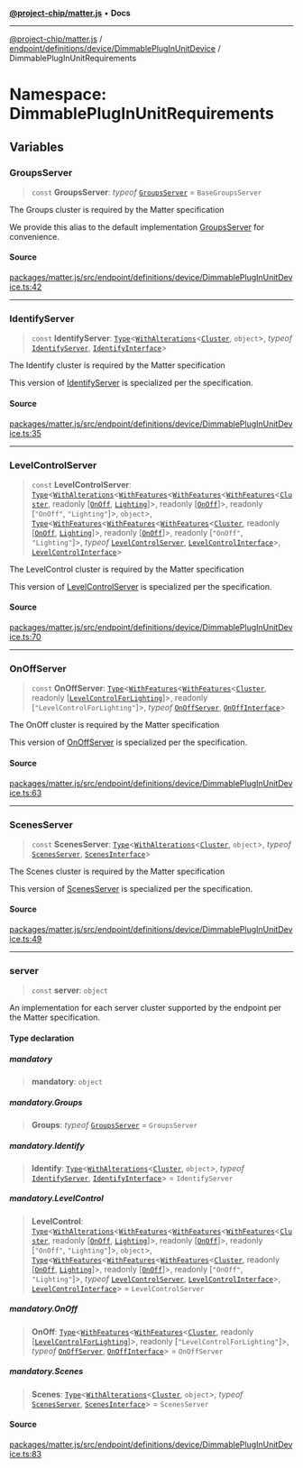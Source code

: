 [**@project-chip/matter.js**](../../../../../../README.md) • **Docs**

***

[@project-chip/matter.js](../../../../../../modules.md) / [endpoint/definitions/device/DimmablePlugInUnitDevice](../../README.md) / DimmablePlugInUnitRequirements

# Namespace: DimmablePlugInUnitRequirements

## Variables

### GroupsServer

> `const` **GroupsServer**: *typeof* [`GroupsServer`](../../../../../../behavior/definitions/groups/export/classes/GroupsServer.md) = `BaseGroupsServer`

The Groups cluster is required by the Matter specification

We provide this alias to the default implementation [GroupsServer](README.md#groupsserver) for convenience.

#### Source

[packages/matter.js/src/endpoint/definitions/device/DimmablePlugInUnitDevice.ts:42](https://github.com/project-chip/matter.js/blob/7a8cbb56b87d4ccf34bec5a9a95ab40a1711324f/packages/matter.js/src/endpoint/definitions/device/DimmablePlugInUnitDevice.ts#L42)

***

### IdentifyServer

> `const` **IdentifyServer**: [`Type`](../../../../../../behavior/cluster/export/namespaces/ClusterBehavior/interfaces/Type.md)\<[`WithAlterations`](../../../../../../cluster/export/namespaces/ElementModifier/README.md#withalterationstalterationst)\<[`Cluster`](../../../../../../cluster/export/namespaces/Identify/interfaces/Cluster.md), `object`\>, *typeof* [`IdentifyServer`](../../../../../../behavior/definitions/identify/export/namespaces/IdentifyServer/README.md), [`IdentifyInterface`](../../../../../../behavior/definitions/identify/export/README.md#identifyinterface)\>

The Identify cluster is required by the Matter specification

This version of [IdentifyServer](README.md#identifyserver) is specialized per the specification.

#### Source

[packages/matter.js/src/endpoint/definitions/device/DimmablePlugInUnitDevice.ts:35](https://github.com/project-chip/matter.js/blob/7a8cbb56b87d4ccf34bec5a9a95ab40a1711324f/packages/matter.js/src/endpoint/definitions/device/DimmablePlugInUnitDevice.ts#L35)

***

### LevelControlServer

> `const` **LevelControlServer**: [`Type`](../../../../../../behavior/cluster/export/namespaces/ClusterBehavior/interfaces/Type.md)\<[`WithAlterations`](../../../../../../cluster/export/namespaces/ElementModifier/README.md#withalterationstalterationst)\<[`WithFeatures`](../../../../../../cluster/export/namespaces/ClusterComposer/README.md#withfeaturesclustertfeaturest)\<[`WithFeatures`](../../../../../../cluster/export/namespaces/ClusterComposer/README.md#withfeaturesclustertfeaturest)\<[`WithFeatures`](../../../../../../cluster/export/namespaces/ClusterComposer/README.md#withfeaturesclustertfeaturest)\<[`Cluster`](../../../../../../cluster/export/namespaces/LevelControl/interfaces/Cluster.md), readonly [[`OnOff`](../../../../../../cluster/export/namespaces/LevelControl/enumerations/Feature.md#onoff), [`Lighting`](../../../../../../cluster/export/namespaces/LevelControl/enumerations/Feature.md#lighting)]\>, readonly [[`OnOff`](../../../../../../cluster/export/namespaces/LevelControl/enumerations/Feature.md#onoff)]\>, readonly [`"OnOff"`, `"Lighting"`]\>, `object`\>, [`Type`](../../../../../../behavior/cluster/export/namespaces/ClusterBehavior/interfaces/Type.md)\<[`WithFeatures`](../../../../../../cluster/export/namespaces/ClusterComposer/README.md#withfeaturesclustertfeaturest)\<[`WithFeatures`](../../../../../../cluster/export/namespaces/ClusterComposer/README.md#withfeaturesclustertfeaturest)\<[`WithFeatures`](../../../../../../cluster/export/namespaces/ClusterComposer/README.md#withfeaturesclustertfeaturest)\<[`Cluster`](../../../../../../cluster/export/namespaces/LevelControl/interfaces/Cluster.md), readonly [[`OnOff`](../../../../../../cluster/export/namespaces/LevelControl/enumerations/Feature.md#onoff), [`Lighting`](../../../../../../cluster/export/namespaces/LevelControl/enumerations/Feature.md#lighting)]\>, readonly [[`OnOff`](../../../../../../cluster/export/namespaces/LevelControl/enumerations/Feature.md#onoff)]\>, readonly [`"OnOff"`, `"Lighting"`]\>, *typeof* [`LevelControlServer`](../../../../../../behavior/definitions/level-control/export/classes/LevelControlServer.md), [`LevelControlInterface`](../../../../../../behavior/definitions/level-control/export/README.md#levelcontrolinterface)\>, [`LevelControlInterface`](../../../../../../behavior/definitions/level-control/export/README.md#levelcontrolinterface)\>

The LevelControl cluster is required by the Matter specification

This version of [LevelControlServer](README.md#levelcontrolserver) is specialized per the specification.

#### Source

[packages/matter.js/src/endpoint/definitions/device/DimmablePlugInUnitDevice.ts:70](https://github.com/project-chip/matter.js/blob/7a8cbb56b87d4ccf34bec5a9a95ab40a1711324f/packages/matter.js/src/endpoint/definitions/device/DimmablePlugInUnitDevice.ts#L70)

***

### OnOffServer

> `const` **OnOffServer**: [`Type`](../../../../../../behavior/cluster/export/namespaces/ClusterBehavior/interfaces/Type.md)\<[`WithFeatures`](../../../../../../cluster/export/namespaces/ClusterComposer/README.md#withfeaturesclustertfeaturest)\<[`WithFeatures`](../../../../../../cluster/export/namespaces/ClusterComposer/README.md#withfeaturesclustertfeaturest)\<[`Cluster`](../../../../../../cluster/export/namespaces/OnOff/interfaces/Cluster.md), readonly [[`LevelControlForLighting`](../../../../../../cluster/export/namespaces/OnOff/enumerations/Feature.md#levelcontrolforlighting)]\>, readonly [`"LevelControlForLighting"`]\>, *typeof* [`OnOffServer`](../../../../../../behavior/definitions/on-off/export/namespaces/OnOffServer/README.md), [`OnOffInterface`](../../../../../../behavior/definitions/on-off/export/README.md#onoffinterface)\>

The OnOff cluster is required by the Matter specification

This version of [OnOffServer](README.md#onoffserver) is specialized per the specification.

#### Source

[packages/matter.js/src/endpoint/definitions/device/DimmablePlugInUnitDevice.ts:63](https://github.com/project-chip/matter.js/blob/7a8cbb56b87d4ccf34bec5a9a95ab40a1711324f/packages/matter.js/src/endpoint/definitions/device/DimmablePlugInUnitDevice.ts#L63)

***

### ScenesServer

> `const` **ScenesServer**: [`Type`](../../../../../../behavior/cluster/export/namespaces/ClusterBehavior/interfaces/Type.md)\<[`WithAlterations`](../../../../../../cluster/export/namespaces/ElementModifier/README.md#withalterationstalterationst)\<[`Cluster`](../../../../../../cluster/export/namespaces/Scenes/interfaces/Cluster.md), `object`\>, *typeof* [`ScenesServer`](../../../../../../behavior/definitions/scenes/export/classes/ScenesServer.md), [`ScenesInterface`](../../../../../../behavior/definitions/scenes/export/README.md#scenesinterface)\>

The Scenes cluster is required by the Matter specification

This version of [ScenesServer](README.md#scenesserver) is specialized per the specification.

#### Source

[packages/matter.js/src/endpoint/definitions/device/DimmablePlugInUnitDevice.ts:49](https://github.com/project-chip/matter.js/blob/7a8cbb56b87d4ccf34bec5a9a95ab40a1711324f/packages/matter.js/src/endpoint/definitions/device/DimmablePlugInUnitDevice.ts#L49)

***

### server

> `const` **server**: `object`

An implementation for each server cluster supported by the endpoint per the Matter specification.

#### Type declaration

##### mandatory

> **mandatory**: `object`

##### mandatory.Groups

> **Groups**: *typeof* [`GroupsServer`](../../../../../../behavior/definitions/groups/export/classes/GroupsServer.md) = `GroupsServer`

##### mandatory.Identify

> **Identify**: [`Type`](../../../../../../behavior/cluster/export/namespaces/ClusterBehavior/interfaces/Type.md)\<[`WithAlterations`](../../../../../../cluster/export/namespaces/ElementModifier/README.md#withalterationstalterationst)\<[`Cluster`](../../../../../../cluster/export/namespaces/Identify/interfaces/Cluster.md), `object`\>, *typeof* [`IdentifyServer`](../../../../../../behavior/definitions/identify/export/namespaces/IdentifyServer/README.md), [`IdentifyInterface`](../../../../../../behavior/definitions/identify/export/README.md#identifyinterface)\> = `IdentifyServer`

##### mandatory.LevelControl

> **LevelControl**: [`Type`](../../../../../../behavior/cluster/export/namespaces/ClusterBehavior/interfaces/Type.md)\<[`WithAlterations`](../../../../../../cluster/export/namespaces/ElementModifier/README.md#withalterationstalterationst)\<[`WithFeatures`](../../../../../../cluster/export/namespaces/ClusterComposer/README.md#withfeaturesclustertfeaturest)\<[`WithFeatures`](../../../../../../cluster/export/namespaces/ClusterComposer/README.md#withfeaturesclustertfeaturest)\<[`WithFeatures`](../../../../../../cluster/export/namespaces/ClusterComposer/README.md#withfeaturesclustertfeaturest)\<[`Cluster`](../../../../../../cluster/export/namespaces/LevelControl/interfaces/Cluster.md), readonly [[`OnOff`](../../../../../../cluster/export/namespaces/LevelControl/enumerations/Feature.md#onoff), [`Lighting`](../../../../../../cluster/export/namespaces/LevelControl/enumerations/Feature.md#lighting)]\>, readonly [[`OnOff`](../../../../../../cluster/export/namespaces/LevelControl/enumerations/Feature.md#onoff)]\>, readonly [`"OnOff"`, `"Lighting"`]\>, `object`\>, [`Type`](../../../../../../behavior/cluster/export/namespaces/ClusterBehavior/interfaces/Type.md)\<[`WithFeatures`](../../../../../../cluster/export/namespaces/ClusterComposer/README.md#withfeaturesclustertfeaturest)\<[`WithFeatures`](../../../../../../cluster/export/namespaces/ClusterComposer/README.md#withfeaturesclustertfeaturest)\<[`WithFeatures`](../../../../../../cluster/export/namespaces/ClusterComposer/README.md#withfeaturesclustertfeaturest)\<[`Cluster`](../../../../../../cluster/export/namespaces/LevelControl/interfaces/Cluster.md), readonly [[`OnOff`](../../../../../../cluster/export/namespaces/LevelControl/enumerations/Feature.md#onoff), [`Lighting`](../../../../../../cluster/export/namespaces/LevelControl/enumerations/Feature.md#lighting)]\>, readonly [[`OnOff`](../../../../../../cluster/export/namespaces/LevelControl/enumerations/Feature.md#onoff)]\>, readonly [`"OnOff"`, `"Lighting"`]\>, *typeof* [`LevelControlServer`](../../../../../../behavior/definitions/level-control/export/classes/LevelControlServer.md), [`LevelControlInterface`](../../../../../../behavior/definitions/level-control/export/README.md#levelcontrolinterface)\>, [`LevelControlInterface`](../../../../../../behavior/definitions/level-control/export/README.md#levelcontrolinterface)\> = `LevelControlServer`

##### mandatory.OnOff

> **OnOff**: [`Type`](../../../../../../behavior/cluster/export/namespaces/ClusterBehavior/interfaces/Type.md)\<[`WithFeatures`](../../../../../../cluster/export/namespaces/ClusterComposer/README.md#withfeaturesclustertfeaturest)\<[`WithFeatures`](../../../../../../cluster/export/namespaces/ClusterComposer/README.md#withfeaturesclustertfeaturest)\<[`Cluster`](../../../../../../cluster/export/namespaces/OnOff/interfaces/Cluster.md), readonly [[`LevelControlForLighting`](../../../../../../cluster/export/namespaces/OnOff/enumerations/Feature.md#levelcontrolforlighting)]\>, readonly [`"LevelControlForLighting"`]\>, *typeof* [`OnOffServer`](../../../../../../behavior/definitions/on-off/export/namespaces/OnOffServer/README.md), [`OnOffInterface`](../../../../../../behavior/definitions/on-off/export/README.md#onoffinterface)\> = `OnOffServer`

##### mandatory.Scenes

> **Scenes**: [`Type`](../../../../../../behavior/cluster/export/namespaces/ClusterBehavior/interfaces/Type.md)\<[`WithAlterations`](../../../../../../cluster/export/namespaces/ElementModifier/README.md#withalterationstalterationst)\<[`Cluster`](../../../../../../cluster/export/namespaces/Scenes/interfaces/Cluster.md), `object`\>, *typeof* [`ScenesServer`](../../../../../../behavior/definitions/scenes/export/classes/ScenesServer.md), [`ScenesInterface`](../../../../../../behavior/definitions/scenes/export/README.md#scenesinterface)\> = `ScenesServer`

#### Source

[packages/matter.js/src/endpoint/definitions/device/DimmablePlugInUnitDevice.ts:83](https://github.com/project-chip/matter.js/blob/7a8cbb56b87d4ccf34bec5a9a95ab40a1711324f/packages/matter.js/src/endpoint/definitions/device/DimmablePlugInUnitDevice.ts#L83)
